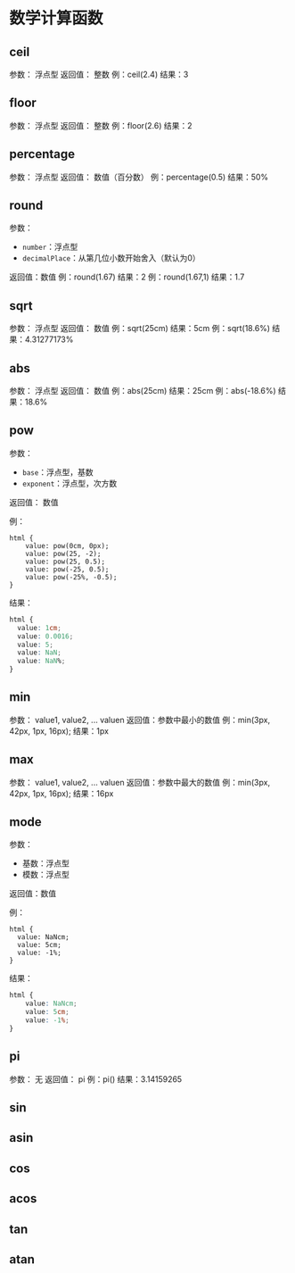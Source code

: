 # 数学计算函数

## ceil

参数： 浮点型
返回值： 整数
例：ceil(2.4)
结果：3

## floor

参数： 浮点型
返回值： 整数
例：floor(2.6)
结果：2

## percentage

参数： 浮点型
返回值： 数值（百分数）
例：percentage(0.5)
结果：50%

## round

参数：

-   `number`：浮点型
-   `decimalPlace`：从第几位小数开始舍入（默认为0）

返回值：数值
例：round(1.67)
结果：2
例：round(1.67,1)
结果：1.7

## sqrt

参数： 浮点型
返回值： 数值
例：sqrt(25cm)
结果：5cm
例：sqrt(18.6%)
结果：4.31277173%

## abs

参数： 浮点型
返回值： 数值
例：abs(25cm)
结果：25cm
例：abs(-18.6%)
结果：18.6%

## pow

参数：

-   `base`：浮点型，基数
-   `exponent`：浮点型，次方数

返回值： 数值

例：

```less
html {
	value: pow(0cm, 0px);
	value: pow(25, -2);
	value: pow(25, 0.5);
	value: pow(-25, 0.5);
	value: pow(-25%, -0.5);
}
```

结果：

```css
html {
  value: 1cm;
  value: 0.0016;
  value: 5;
  value: NaN;
  value: NaN%;
}
```

## min

参数： value1, value2, ... valuen
返回值：参数中最小的数值
例：min(3px, 42px, 1px, 16px);
结果：1px

## max

参数： value1, value2, ... valuen
返回值：参数中最大的数值
例：min(3px, 42px, 1px, 16px);
结果：16px

## mode

参数：

-   基数：浮点型
-   模数：浮点型

返回值：数值

例：

```less
html {
  value: NaNcm;
  value: 5cm;
  value: -1%;
}
```

结果：

```css
html {
	value: NaNcm;
	value: 5cm;
	value: -1%;
}
```

## pi

参数： 无
返回值： pi
例：pi()
结果：3.14159265

## sin

## asin

## cos

## acos

## tan

## atan
